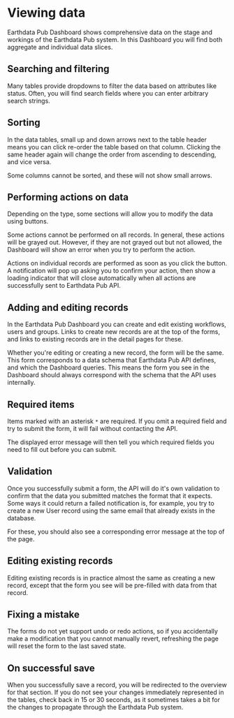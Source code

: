 # Viewing data

Earthdata Pub Dashboard shows comprehensive data on the stage and workings of the
Earthdata Pub system. In this Dashboard you will find both aggregate and individual
data slices.

## Searching and filtering

Many tables provide dropdowns to filter the data based on attributes like status. 
Often, you will find search fields where you can enter arbitrary search
strings.

## Sorting

In the data tables, small up and down arrows next to the table header means you
can click re-order the table based on that column. Clicking the same header again
will change the order from ascending to descending, and vice versa.

Some columns cannot be sorted, and these will not show small arrows.

## Performing actions on data

Depending on the type, some sections will allow you to modify the data using buttons.

Some actions cannot be performed on all records. In general, these actions will be
grayed out. However, if they are not grayed out but not allowed, the Dashboard will
show an error when you try to perform the action.

Actions on individual records are performed as soon as you click the button. A
notification will pop up asking you to confirm your action, then show a loading
indicator that will close automatically when all actions are successfully sent to
Earthdata Pub API.

## Adding and editing records

In the Earthdata Pub Dashboard you can create and edit existing workflows, users
and groups. Links to create new records are at the top of the forms, and links to
existing records are in the detail pages for these.

Whether you're editing or creating a new record, the form will be the same. This
form corresponds to a data schema that Earthdata Pub API defines, and which the Dashboard
queries. This means the form you see in the Dashboard should always correspond with
the schema that the API uses internally.

## Required items

Items marked with an asterisk `*` are required. If you omit a required field and
try to submit the form, it will fail without contacting the API.

The displayed error message will then tell you which required fields you need to
fill out before you can submit.

## Validation

Once you successfully submit a form, the API will do it's own validation to confirm
that the data you submitted matches the format that it expects. Some ways it could
return a failed notification is, for example, you try to create a new User record
using the same email that already exists in the database.

For these, you should also see a corresponding error message at the top of the page.

## Editing existing records

Editing existing records is in practice almost the same as creating a new record,
except that the form you see will be pre-filled with data from that record.

## Fixing a mistake

The forms do not yet support undo or redo actions, so if you accidentally make a
modification that you cannot manually revert, refreshing the page will reset the
form to the last saved state.

## On successful save

When you successfully save a record, you will be redirected to the overview for
that section. If you do not see your changes immediately represented in the tables,
check back in 15 or 30 seconds, as it sometimes takes a bit for the changes to propagate through the Earthdata Pub system.
